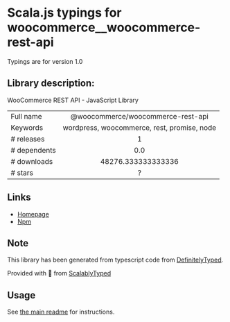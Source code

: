 
# Scala.js typings for woocommerce__woocommerce-rest-api

Typings are for version 1.0

## Library description:
WooCommerce REST API - JavaScript Library

|                    |                 |
| ------------------ | :-------------: |
| Full name          | @woocommerce/woocommerce-rest-api |
| Keywords           | wordpress, woocommerce, rest, promise, node |
| # releases         | 1 |
| # dependents       | 0.0 |
| # downloads        | 48276.333333333336 |
| # stars            | ? |

## Links
- [Homepage](https://github.com/woocommerce/woocommerce-rest-api-js-lib)
- [Npm](https://www.npmjs.com/package/%40woocommerce%2Fwoocommerce-rest-api)
    


## Note
This library has been generated from typescript code from [DefinitelyTyped](https://definitelytyped.org).

Provided with :purple_heart: from [ScalablyTyped](https://github.com/oyvindberg/ScalablyTyped)

## Usage
See [the main readme](../../readme.md) for instructions.


